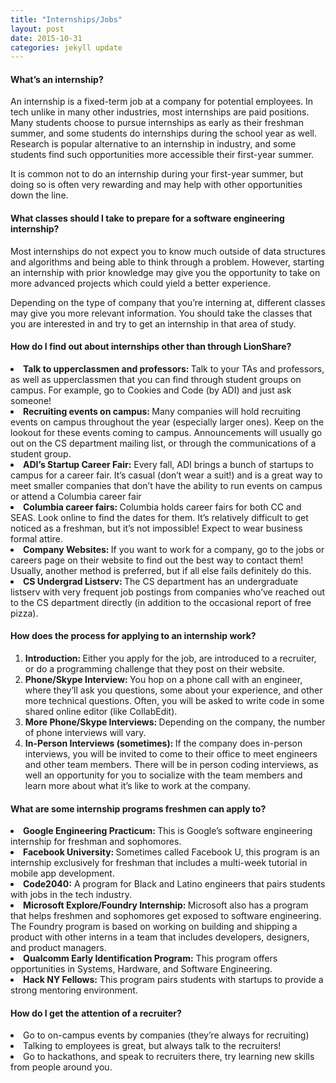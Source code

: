 ```yaml
---
title: "Internships/Jobs"
layout: post
date: 2015-10-31 
categories: jekyll update
---
```



<h4>What’s an internship?</h4>
An internship is a fixed-term job at a company for potential employees. In tech unlike in many other industries, most internships are paid positions. Many students choose to pursue internships as early as their freshman summer, and some students do internships during the school year as well. Research is popular alternative to an internship in industry, and some students find such opportunities more accessible their first-year summer.

It is common not to do an internship during your first-year summer, but doing so is often very rewarding and may help with other opportunities down the line. 

<h4>What classes should I take to prepare for a software engineering internship?</h4>

Most internships do not expect you to know much outside of data structures and algorithms and being able to think through a problem. However, starting an internship with prior knowledge may give you the opportunity to take on more advanced projects which could yield a better experience.

Depending on the type of company that you’re interning at, different classes may give you more relevant information. You should take the classes that you are interested in and try to get an internship in that area of study.

<h4>How do I find out about internships other than through LionShare?</h4>
<li><b>Talk to upperclassmen and professors: </b>Talk to your TAs and professors, as well as upperclassmen that you can find through student groups on campus. For example, go to Cookies and Code (by ADI) and just ask someone!

<li><b>Recruiting events on campus: </b>Many companies will hold recruiting events on campus throughout the year (especially larger ones). Keep on the lookout for these events coming to campus. Announcements will usually go out on the CS department mailing list, or through the communications of a student group.

<li><b>ADI’s Startup Career Fair:</b> Every fall, ADI brings a bunch of startups to campus for a career fair. It’s casual (don’t wear a suit!) and is a great way to meet smaller companies that don’t have the ability to run events on campus or attend a Columbia career fair

<li><b>Columbia career fairs: </b>Columbia holds career fairs for both CC and SEAS. Look online to find the dates for them. It’s relatively difficult to get noticed as a freshman, but it’s not impossible! Expect to wear business formal attire.

<li><b>Company Websites: </b>If you want to work for a company, go to the jobs or careers page on their website to find out the best way to contact them! Usually, another method is preferred, but if all else fails definitely do this.

<li><b>CS Undergrad Listserv: </b>The CS department has an undergraduate listserv with very frequent job postings from companies who’ve reached out to the CS department directly (in addition to the occasional report of free pizza). 

<h4>How does the process for applying to an internship work?</h4>
<ol>
<li><b>Introduction: </b>Either you apply for the job, are introduced to a recruiter, or do a programming challenge that they post on their website.
<li><b>Phone/Skype Interview: </b>You hop on a phone call with an engineer, where they’ll ask you questions, some about your experience, and other more technical questions. Often, you will be asked to write code in some shared online editor (like CollabEdit).
<li><b>More Phone/Skype Interviews: </b>Depending on the company, the number of phone interviews will vary.
<li><b>In-Person Interviews (sometimes): </b>If the company does in-person interviews, you will be invited to come to their office to meet engineers and other team members. There will be in person coding interviews, as well an opportunity for you to socialize with the team members and learn more about what it’s like to work at the company.
</ol>

<h4>What are some internship programs freshmen can apply to?</h4>
<li><b>Google Engineering Practicum: </b>This is Google’s software engineering internship for freshman and sophomores. 
<li><b>Facebook University: </b>Sometimes called Facebook U, this program is an internship exclusively for freshman that includes a multi-week tutorial in mobile app development.
<li><b>Code2040:</b> A program for Black and Latino engineers that pairs students with jobs in the tech industry.
<li><b>Microsoft Explore/Foundry Internship: </b>Microsoft also has a program that helps freshmen and sophomores get exposed to software engineering. The Foundry program is based on working on building and shipping a product with other interns in a team that includes developers, designers, and product managers.
<li><b>Qualcomm Early Identification Program:</b> This program offers opportunities in Systems, Hardware, and Software Engineering. 
<li><b>Hack NY Fellows:</b> This program pairs students with startups to provide a strong mentoring environment.


<h4>How do I get the attention of a recruiter?</h4>
<li>Go to on-campus events by companies (they’re always for recruiting)
<li>Talking to employees is great, but always talk to the recruiters!
<li>Go to hackathons, and speak to recruiters there, try learning new skills from people around you. 

